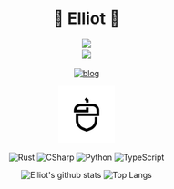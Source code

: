 <h1 align="center">🦀 Elliot 🐍</h1>

<p align="center"> 
  <a href="https://afdian.net/@Elliot?tab=home">
    <img src="https://img.shields.io/badge/%E8%B5%9E%E5%8A%A9-%E5%8F%91%E7%94%B5-critical?style=for-the-badge&logo=appveyor" />
  </a>
  <br />
  <img src="https://profile-counter.glitch.me/Eliot00/count.svg" />
</p>

<div align="center">

[![blog](https://img.shields.io/badge/Blog-%23FFA500.svg?&style=for-the-badge&logo=rss&logoColor=white)](https://elliot00.com)

</div>

<div align="center">
  <a href="https://github.com/inherd"><img alt="inherd" width="100" height="100" src="https://raw.githubusercontent.com/inherd/arts/master/logo/logo.svg" /></a>
</div>

<p align="center">
  <img alt="Rust" src="https://img.shields.io/badge/rust-%23000000.svg?&style=for-the-badge&logo=rust&logoColor=white" />
  <img alt="CSharp" src="https://img.shields.io/badge/c%23%20-%23239120.svg?&style=for-the-badge&logo=c-sharp&logoColor=white" />
  <img alt="Python" src="https://img.shields.io/badge/python%20-%2314354C.svg?&style=for-the-badge&logo=python&logoColor=white" />
  <img alt="TypeScript" src="https://img.shields.io/badge/typescript-%23007ACC.svg?&style=for-the-badge&logo=typescript&logoColor=white" />
</p>

<p align="center">
<img height="200" alt="Elliot's github stats" src="https://github-readme-stats.vercel.app/api?username=Eliot00&show_icons=true&theme=tokyonight&include_all_commits=true" />
<img height="200" alt="Top Langs" src="https://github-readme-stats.vercel.app/api/top-langs/?username=Eliot00&theme=tokyonight&exclude_repo=rime-holo&hide=mdx" />
</p>
